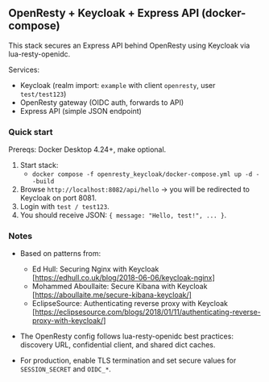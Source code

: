 ## OpenResty + Keycloak + Express API (docker-compose)

This stack secures an Express API behind OpenResty using Keycloak via lua-resty-openidc.

Services:
- Keycloak (realm import: `example` with client `openresty`, user `test/test123`)
- OpenResty gateway (OIDC auth, forwards to API)
- Express API (simple JSON endpoint)

### Quick start

Prereqs: Docker Desktop 4.24+, make optional.

1. Start stack:
   - `docker compose -f openresty_keycloak/docker-compose.yml up -d --build`
2. Browse `http://localhost:8082/api/hello` → you will be redirected to Keycloak on port 8081.
3. Login with `test / test123`.
4. You should receive JSON: `{ message: "Hello, test!", ... }`.

### Notes

- Based on patterns from:
  - Ed Hull: Securing Nginx with Keycloak [https://edhull.co.uk/blog/2018-06-06/keycloak-nginx]
  - Mohammed Aboullaite: Secure Kibana with Keycloak [https://aboullaite.me/secure-kibana-keycloak/]
  - EclipseSource: Authenticating reverse proxy with Keycloak [https://eclipsesource.com/blogs/2018/01/11/authenticating-reverse-proxy-with-keycloak/]

- The OpenResty config follows lua-resty-openidc best practices: discovery URL, confidential client, and shared dict caches.
- For production, enable TLS termination and set secure values for `SESSION_SECRET` and `OIDC_*`.


